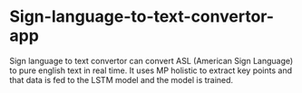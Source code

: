# Sign-language-to-text-convertor-app
Sign language  to text convertor can convert ASL (American Sign Language) to pure english text in real time. It uses MP holistic to extract key points and that data is fed to the LSTM model and the model is trained. 
